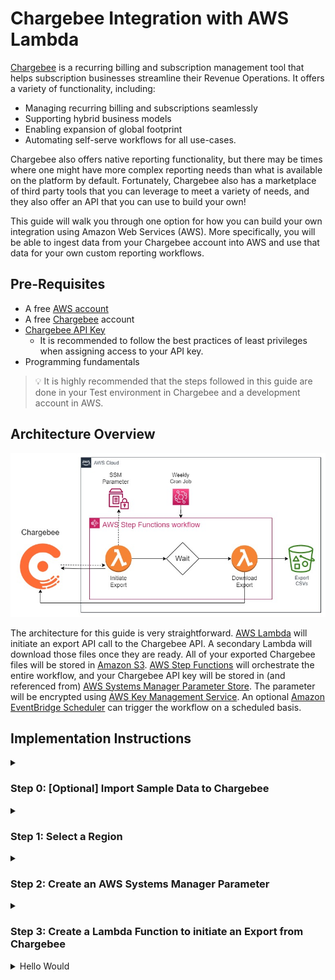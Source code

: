 
# Chargebee Integration with AWS Lambda
[Chargebee](https://www.chargebee.com/) is a recurring billing and subscription management tool that helps subscription businesses streamline their Revenue Operations. It offers a variety of functionality, including:
- Managing recurring billing and subscriptions seamlessly
- Supporting hybrid business models
- Enabling expansion of global footprint
- Automating self-serve workflows for all use-cases.

Chargebee also offers native reporting functionality, but there may be times where one might have more complex reporting needs than what is available on the platform by default. Fortunately, Chargebee also has a marketplace of third party tools that you can leverage to meet a variety of needs, and they also offer an API that you can use to build your own!

This guide will walk you through one option for how you can build your own integration using Amazon Web Services (AWS). More specifically, you will be able to ingest data from your Chargebee account into AWS and use that data for your own custom reporting workflows.

## Pre-Requisites
- A free [AWS account](https://aws.amazon.com/free/)
- A free [Chargebee](https://www.chargebee.com/) account
- [Chargebee API Key](https://www.chargebee.com/docs/2.0/api_keys.html)
  - It is recommended to follow the best practices of least privileges when assigning access to your API key.
- Programming fundamentals

>:bulb: It is highly recommended that the steps followed in this guide are done in your Test environment in Chargebee and a development account in AWS.

## Architecture Overview

![Architecture Diagram](img/architecture.jpg)

The architecture for this guide is very straightforward. [AWS Lambda](https://aws.amazon.com/lambda/) will initiate an export API call to the Chargebee API. A secondary Lambda will download those files once they are ready. All of your exported Chargebee files will be stored in [Amazon S3](https://aws.amazon.com/s3/). [AWS Step Functions](https://aws.amazon.com/step-functions/) will orchestrate the entire workflow, and your Chargebee API key will be stored in (and referenced from) [AWS Systems Manager Parameter Store](https://docs.aws.amazon.com/systems-manager/latest/userguide/systems-manager-parameter-store.html). The parameter will be encrypted using [AWS Key Management Service](https://aws.amazon.com/kms/). An optional [Amazon EventBridge Scheduler](https://docs.aws.amazon.com/eventbridge/latest/userguide/scheduler.html) can trigger the workflow on a scheduled basis.

## Implementation Instructions

<details>
  <summary><h3>Step 0: [Optional] Import Sample Data to Chargebee</h3></summary>

You may already have sample data to work with in your Chargebee environment, and you are welcome to use that for this tutorial. If you do not have sample data, feel free to use the sample data provided in the `chargebee-sample-customer-data.csv` file that is included in this repository. Follow the steps found in Chargebee's [Bulk Operations documentation](https://www.chargebee.com/docs/2.0/bulk-operations.html) to pre-load this data before continuing on.

</details>

<details>
  <summary><h3>Step 1: Select a Region</h3></summary>

---

This application can be deployed in any AWS region that supports all of the services used in this application (see the Architecture Overview section). You can refer to the [region table](https://aws.amazon.com/about-aws/global-infrastructure/regional-product-services/) to see which regions support these services. For the purpose of this guide, we will be creating resources in the US East (N. Virginia) region. You can select this region from the dropdown in the upper right corner of the [AWS Management Console](https://console.aws.amazon.com/console/home).

</details>

<details>
  <summary><h3>Step 2: Create an AWS Systems Manager Parameter</h3></summary>

---

AWS Systems Manager (SSM) Parameter Store provides the ability to securely store data such as passwords, database strings, and license codes as parameter values. 

In this step, you will use the AWS console to create an SSM Parameter that will store the value of the Chargebee API key. We will later reference this value in our Lambda script that will invoke the Chargebee API.

---

a. In the AWS Console, navigate to the AWS Systems Manager service. The click the `Parameter Store` link in the left hand menu.

![SSM Console image](img/ssm-console.png)

b. Then click `Create parameter`.

![Create Parameter image](img/create-param.png)

c. On the **Create parameter** provide a unique name for your parameter. For the purpose of this guide, we will use `chargebee-apikey` as the name. Keep the default Tier of `Standard` selected.

![SSM Parameter image](img/ssm-create-param-name.png)

d. Under **Type**, select the `SecureString` radio button. This will apply encryption to the value that is stored in the parameter. Under the **KMS Key ID** section, a default KMS key will auto-populate. This will be the key that is used to encrypt the parameter data. 

> :bulb: You have the ability to create your own KMS key, but that requires additional configuration that is outside of the scope of this guide. See the [AWS Key Management Service Developer Guide](https://docs.aws.amazon.com/kms/latest/developerguide/overview.html) for more details.

![SSM Parameter image](img/ssm-create-param-type.png)

e. In the **Value** text box, enter the value of your Chargebee API key. Then click the `Create parameter` button to create your parameter.

![SSM Parameter image](img/ssm-create-param-value.png)

You should see the following in the SSM Parameter Store console upon successful creation:

![SSM Parameter image](img/ssm-param-created.png)

</details>

<details>
  <summary><h3>Step 3: Create a Lambda Function to initiate an Export from Chargebee</h3></summary>

---

In this guide, we will be making use of the [Chargebee API](https://apidocs.chargebee.com/docs/api?prod_cat_ver=2). The Chargebee API supports a number of programming languages. You'll want to make sure you select both the Product Catalog version that is relevant to the version of Chargebee you are using as well as your supported programming language of choice to make sure you are seeing the correct documentation for your environment. 

![Chargebee API Docs image](img/chargebee-api-docs.png)

For the purpose of this tutorial, we will be using `Product Catalog 2.0` as the version and `Python` as the language.

</details>



<details><summary>Hello Would</summary><blockquote>
  <details>
    <summary>Step 1</summary>

    First section
  </details>

  <details>
    <summary>Step 2</summary>

    Second section
  </details>
</blockquote></details>